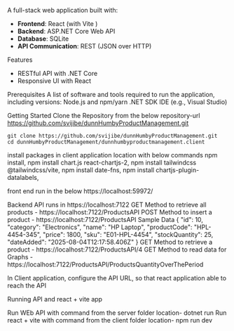 A full-stack web application built with:

- **Frontend**: React (with Vite )
- **Backend**: ASP.NET Core Web API
- **Database**: SQLite 
- **API Communication**: REST (JSON over HTTP)

Features
- RESTful API with .NET Core
- Responsive UI with React

Prerequisites
A list of software and tools required to run the application, including versions:
Node.js and npm/yarn
.NET SDK
IDE (e.g., Visual Studio)

Getting Started
Clone the Repository from the below repository-url
https://github.com/svijibe/dunnHumbyProductManagement.git

    git clone https://github.com/svijibe/dunnHumbyProductManagement.git
    cd dunnHumbyProductManagement/dunnhumbyproductmanagement.client

install packages in client application location with below commands
npm install,
npm install chart.js react-chartjs-2,
npm install tailwindcss @tailwindcss/vite,
npm install date-fns,
npm install chartjs-plugin-datalabels,


front end run in the below 
https://localhost:59972/

Backend API runs in https://localhost:7122
GET Method to retrieve all products - https://localhost:7122/ProductsAPI
POST Method to insert a product - https://localhost:7122/ProductsAPI
	Sample Data
		{
  			"id": 10,
  			"category": "Electronics",
  			"name": "HP Laptop",
  			"productCode": "HPL-4454-345",
  			"price": 1800,
  			"sku": "E01-HPL-4454",
  			"stockQuantity": 25,
  			"dateAdded": "2025-08-04T12:17:58.406Z"
		}
GET Method to retrieve a product - https://localhost:7122/ProductsAPI/4
GET Method to read data for Graphs - https://localhost:7122/ProductsAPI/ProductsQuantityOverThePeriod 

In Client application, configure the API URL, so that react application able to reach the API

Running API and react + vite app

Run WEb API with command from the server folder location- dotnet run
Run react + vite with command from the client folder location- npm run dev



